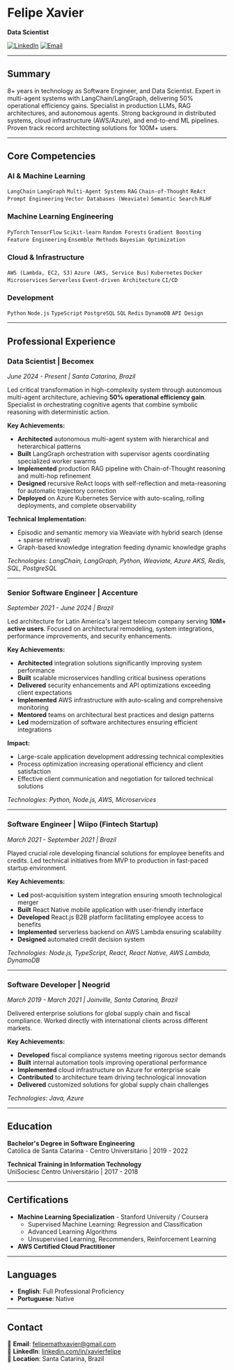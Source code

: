 # Felipe Xavier
**Data Scientist**

[![LinkedIn](https://img.shields.io/badge/LinkedIn-0077B5?style=flat&logo=linkedin&logoColor=white)](https://www.linkedin.com/in/xavierfelipe)
[![Email](https://img.shields.io/badge/Email-D14836?style=flat&logo=gmail&logoColor=white)](mailto:felipemathxavier@gmail.com)

---

## Summary

8+ years in technology as Software Engineer, and Data Scientist. Expert in multi-agent systems with LangChain/LangGraph, delivering 50% operational efficiency gains. Specialist in production LLMs, RAG architectures, and autonomous agents. Strong background in distributed systems, cloud infrastructure (AWS/Azure), and end-to-end ML pipelines. Proven track record architecting solutions for 100M+ users.

---

## Core Competencies

### AI & Machine Learning
`LangChain` `LangGraph` `Multi-Agent Systems` `RAG` `Chain-of-Thought` `ReAct`  
`Prompt Engineering` `Vector Databases (Weaviate)` `Semantic Search` `RLHF`

### Machine Learning Engineering  
`PyTorch` `TensorFlow` `Scikit-learn` `Random Forests` `Gradient Boosting`  
`Feature Engineering` `Ensemble Methods` `Bayesian Optimization`

### Cloud & Infrastructure
`AWS (Lambda, EC2, S3)` `Azure (AKS, Service Bus)` `Kubernetes` `Docker`  
`Microservices` `Serverless` `Event-driven Architecture` `CI/CD`

### Development
`Python` `Node.js` `TypeScript` `PostgreSQL` 
`SQL` `Redis` `DynamoDB` `API Design`

---

## Professional Experience

### **Data Scientist** | Becomex
*June 2024 - Present | Santa Catarina, Brazil*

Led critical transformation in high-complexity system through autonomous multi-agent architecture, achieving **50% operational efficiency gain**. Specialist in orchestrating cognitive agents that combine symbolic reasoning with deterministic action.

**Key Achievements:**
- **Architected** autonomous multi-agent system with hierarchical and heterarchical patterns
- **Built** LangGraph orchestration with supervisor agents coordinating specialized worker swarms
- **Implemented** production RAG pipeline with Chain-of-Thought reasoning and multi-hop refinement
- **Designed** recursive ReAct loops with self-reflection and meta-reasoning for automatic trajectory correction
- **Deployed** on Azure Kubernetes Service with auto-scaling, rolling deployments, and complete observability

**Technical Implementation:**
- Episodic and semantic memory via Weaviate with hybrid search (dense + sparse retrieval)
- Graph-based knowledge integration feeding dynamic knowledge graphs

*Technologies: LangChain, LangGraph, Python, Weaviate, Azure AKS, Redis, SQL, PostgreSQL*

---

### **Senior Software Engineer** | Accenture
*September 2021 - June 2024 | Brazil*

Led architecture for Latin America's largest telecom company serving **10M+ active users**. Focused on architectural remodeling, system integrations, performance improvements, and security enhancements.

**Key Achievements:**
- **Architected** integration solutions significantly improving system performance
- **Built** scalable microservices handling critical business operations
- **Delivered** security enhancements and API optimizations exceeding client expectations
- **Implemented** AWS infrastructure with auto-scaling and comprehensive monitoring
- **Mentored** teams on architectural best practices and design patterns
- **Led** modernization of software architectures ensuring efficient integrations

**Impact:**
- Large-scale application development addressing technical complexities
- Process optimization increasing operational efficiency and client satisfaction
- Effective client communication and negotiation for tailored technical solutions

*Technologies: Python, Node.js, AWS, Microservices*

---

### **Software Engineer** | Wiipo (Fintech Startup)
*March 2021 - September 2021 | Brazil*

Played crucial role developing financial solutions for employee benefits and credits. Led technical initiatives from MVP to production in fast-paced startup environment.

**Key Achievements:**
- **Led** post-acquisition system integration ensuring smooth technological merger
- **Built** React Native mobile application with user-friendly interface
- **Developed** React.js B2B platform facilitating employee access to benefits
- **Implemented** serverless backend on AWS Lambda ensuring scalability
- **Designed** automated credit decision system

*Technologies: Node.js, TypeScript, React, React Native, AWS Lambda, DynamoDB*

---

### **Software Developer** | Neogrid
*March 2019 - March 2021 | Joinville, Santa Catarina, Brazil*

Delivered enterprise solutions for global supply chain and fiscal compliance. Worked directly with international clients across different markets.

**Key Achievements:**
- **Developed** fiscal compliance systems meeting rigorous sector demands
- **Built** internal automation tools improving operational performance
- **Implemented** cloud infrastructure on Azure for enterprise scale
- **Contributed** to architecture team driving technological innovation
- **Delivered** customized solutions for global supply chain challenges

*Technologies: Java, Azure*

---

## Education

**Bachelor's Degree in Software Engineering**  
Católica de Santa Catarina - Centro Universitário | 2019 - 2022

**Technical Training in Information Technology**  
UniSociesc Centro Universitário | 2017 - 2018

---

## Certifications

- **Machine Learning Specialization** - Stanford University / Coursera
  - Supervised Machine Learning: Regression and Classification
  - Advanced Learning Algorithms
  - Unsupervised Learning, Recommenders, Reinforcement Learning
- **AWS Certified Cloud Practitioner**

---

## Languages

- **English**: Full Professional Proficiency
- **Portuguese**: Native

---

## Contact

📧 **Email**: felipemathxavier@gmail.com  
🔗 **LinkedIn**: [linkedin.com/in/xavierfelipe](https://www.linkedin.com/in/xavierfelipe)  
📍 **Location**: Santa Catarina, Brazil
